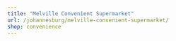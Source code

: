 ```yaml
---
title: "Melville Convenient Supermarket"
url: /johannesburg/melville-convenient-supermarket/
shop: convenience
---
```

